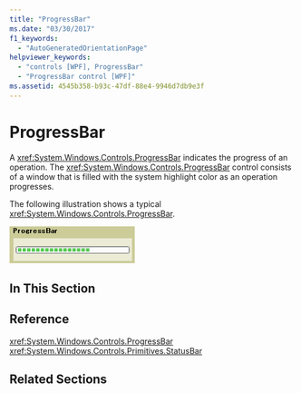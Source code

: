 ```yaml
---
title: "ProgressBar"
ms.date: "03/30/2017"
f1_keywords: 
  - "AutoGeneratedOrientationPage"
helpviewer_keywords: 
  - "controls [WPF], ProgressBar"
  - "ProgressBar control [WPF]"
ms.assetid: 4545b358-b93c-47df-88e4-9946d7db9e3f
---
```

# ProgressBar
A <xref:System.Windows.Controls.ProgressBar> indicates the progress of an operation. The <xref:System.Windows.Controls.ProgressBar> control consists of a window that is filled with the system highlight color as an operation progresses.  
  
 The following illustration shows a typical <xref:System.Windows.Controls.ProgressBar>.  
  
 ![Progress bar](./media/ss-ctl-progressbar.GIF "SS_CTL_progressbar")  
  
## In This Section  
  
## Reference  
 <xref:System.Windows.Controls.ProgressBar>  
  <xref:System.Windows.Controls.Primitives.StatusBar>  
  
## Related Sections
